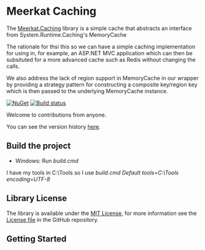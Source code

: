 Meerkat Caching
===============

The [Meerkat.Caching](https://www.nuget.org/packages/Meerkat.Caching/) library is a simple cache that abstracts an interface from System.Runtime.Caching's MemoryCache

The rationale for thsi this so we can have a simple caching implementation for using in, for example, an ASP.NET MVC application which can then be subsituted for a more advanced cache such as Redis without changing the calls.

We also address the lack of region support in MemoryCache in our wrapper by providing a strategy pattern for constructing a composite key/region key which is then passed to the underlying MemoryCache instance.

[![NuGet](https://img.shields.io/nuget/v/Meerkat.Caching.svg)](https://img.shields.io/nuget/v/Meerkat.Caching.svg)
[![Build status](https://ci.appveyor.com/api/projects/status/7ycnghu7s0umys9e/branch/master?svg=true)](https://ci.appveyor.com/project/PaulHatcher/meerkat-caching/branch/master)


Welcome to contributions from anyone.

You can see the version history [here](RELEASE_NOTES.md).

## Build the project
* Windows: Run *build.cmd*

I have my tools in C:\Tools so I use *build.cmd Default tools=C:\Tools encoding=UTF-8*

## Library License

The library is available under the [MIT License](http://en.wikipedia.org/wiki/MIT_License), for more information see the [License file][1] in the GitHub repository.

 [1]: https://github.com/phatcher/Meerkat.Caching/blob/master/License.md

## Getting Started

